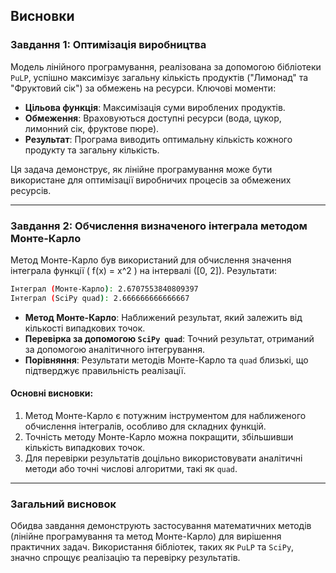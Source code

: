 ## Висновки

### Завдання 1: Оптимізація виробництва

Модель лінійного програмування, реалізована за допомогою бібліотеки `PuLP`, успішно максимізує загальну кількість продуктів ("Лимонад" та "Фруктовий сік") за обмежень на ресурси. Ключові моменти:

- **Цільова функція**: Максимізація суми вироблених продуктів.
- **Обмеження**: Враховуються доступні ресурси (вода, цукор, лимонний сік, фруктове пюре).
- **Результат**: Програма виводить оптимальну кількість кожного продукту та загальну кількість.

Ця задача демонструє, як лінійне програмування може бути використане для оптимізації виробничих процесів за обмежених ресурсів.

---

### Завдання 2: Обчислення визначеного інтеграла методом Монте-Карло

Метод Монте-Карло був використаний для обчислення значення інтеграла функції \( f(x) = x^2 \) на інтервалі \([0, 2]\).
Результати:
```bash
Інтеграл (Монте-Карло): 2.6707553840809397
Інтеграл (SciPy quad): 2.666666666666667
```
- **Метод Монте-Карло**: Наближений результат, який залежить від кількості випадкових точок.
- **Перевірка за допомогою `SciPy quad`**: Точний результат, отриманий за допомогою аналітичного інтегрування.
- **Порівняння**: Результати методів Монте-Карло та `quad` близькі, що підтверджує правильність реалізації.

#### Основні висновки:
1. Метод Монте-Карло є потужним інструментом для наближеного обчислення інтегралів, особливо для складних функцій.
2. Точність методу Монте-Карло можна покращити, збільшивши кількість випадкових точок.
3. Для перевірки результатів доцільно використовувати аналітичні методи або точні числові алгоритми, такі як `quad`.

---

### Загальний висновок

Обидва завдання демонструють застосування математичних методів (лінійне програмування та метод Монте-Карло) для вирішення практичних задач. Використання бібліотек, таких як `PuLP` та `SciPy`, значно спрощує реалізацію та перевірку результатів.